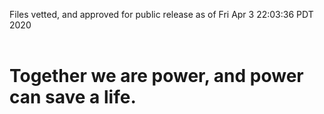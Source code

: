 Files vetted, and approved for public release as of Fri Apr  3 22:03:36 PDT 2020<br><br><h1>Together we are power, and power can save a life.</h1>
